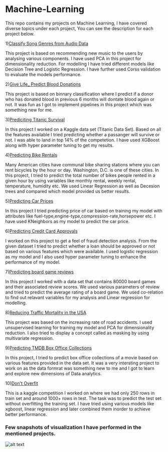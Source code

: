 # Machine-Learning

This repo contains my projects on Machine Learning, I have covered diverse topics under each project, You can see the description for each project below.

1)[Classify Song Genres from Audio Data](https://github.com/ammarshaikh123/Projects-on-Machine-Learning/tree/master/Classify%20Song%20Genres%20from%20Audio%20Data)

This project is based on recommending new music to the users by analysing various components. I have used PCA in this project for dimensionality reduction. For modelling I have tried different models like Decision Tree and Logistic Regression. I have further used Corss validation to evaluate the models performance.

2)[Give Life_ Predict Blood Donations](https://github.com/ammarshaikh123/Projects-on-Machine-Learning/tree/master/Give%20Life_%20Predict%20Blood%20Donations)

This project is based on binnary classification  where I predict if a donor who has donated blood in previous 6 months will dontate blood again or not. It was fun as I got to implement pipelines in this project which was something new for me.

3)[Prediciting Titanic Survival](https://github.com/ammarshaikh123/Projects-on-Machine-Learning/tree/master/Prediciting%20Titanic%20Survival)


In this project I worked on a Kaggle data set (Titanic Data Set). Based on all the features available I tried predicting whether a passanger will survive or not. I was able to land in top 14% of the competetion. I have used XGBoost along with hyper parameter tuning to get my results.

4)[Predicting Bike Rentals](https://github.com/ammarshaikh123/Projects-on-Machine-Learning/tree/master/Predicting%20Bike%20Rentals)

Many American cities have communal bike sharing stations where you can rent bicycles by the hour or day. Washington, D.C. is one of these cities. In this project, I tried to predict the total number of bikes people rented in a given hour by using variables like monthly rental, weekly rental, temperature, humidity etc. We used Linear Regression as well as Decesion trees and compared which model provided us better results.


5)[Predicting Car Prices](https://github.com/ammarshaikh123/Projects-on-Machine-Learning/tree/master/Predicting%20Car%20Prices)

In this project I tried predicting price of car based on training my model with attributes like fuel-type,engine-type,compression-rate,horsepower etc. I have used KNeighbors as my model to predict the car price.

6)[Predicting Credit Card Approvals](https://github.com/ammarshaikh123/Projects-on-Machine-Learning/tree/master/Predicting%20Credit%20Card%20Approvals)

I worked on this project to get a feel of fraud detection analysis. From the given dataset I tried to predict whether a loan should be approved or not based on various features which were available. I used logistic regression as my model and I also used hyper parameter tuning to enhance the performance of my model.

7)[Predicting board game reviews](https://github.com/ammarshaikh123/Projects-on-Machine-Learning/tree/master/Predicting%20board%20game%20reviews)

In this project I worked with a data set that contains 80000 board games and their associated review scores. We used various parameters of review and tried to predict the average rating of a board game. We used co-relation to find out relavant variables for my analysis and Linear regression for modelling.

8)[Reducing Traffic Mortality in the USA](https://github.com/ammarshaikh123/Projects-on-Machine-Learning/tree/master/Reducing%20Traffic%20Mortality%20in%20the%20USA)

This project was based on the increasing rate of road accidents. I used unsupervised learning for training my model and PCA for dimensionality reduction. I also tried to display a concept called as masking by using multivariate regression.

9)[Predicting TMDB Box Office Collections ](https://github.com/ammarshaikh123/Projects-on-Machine-Learning/blob/master/IMDB.ipynb)

In this project, I tried to predict box office collections of a movie based on various features provided in the data set. It was a very intersting project to work on as the data formrat was something new to me and I got to learn and explore new dimensions of Data analytics.

10)[Don't Overfit ](https://github.com/ammarshaikh123/Projects-on-Machine-Learning/blob/master/Overfit.ipynb)

This is a kaggle competition I worked on where we had only 250 rows in train set and around 1000+ rows in test. The task was to predict the test set without overfitting the training set. I have tried using various models like xgboost, linear regression and later combined them inorder to achieve better performance.

### Few snapshots of visualization I have performed in the mentioned projects.

![alt text](https://github.com/ammarshaikh123/Projects-on-Machine-Learning/blob/master/ML.png)
